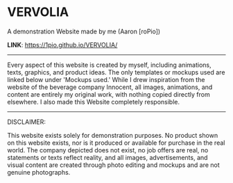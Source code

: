 # VERVOLIA
A demonstration Website made by me (Aaron [roPio])

**LINK**: https://1pio.github.io/VERVOLIA/

---

Every aspect of this website is created by myself, including animations, texts, graphics, and product ideas. The only templates or mockups used are linked below under 'Mockups used.' While I drew inspiration from the website of the beverage company Innocent, all images, animations, and content are entirely my original work, with nothing copied directly from elsewhere.
I also made this Website completely responsible.  

---
DISCLAIMER:

This website exists solely for demonstration purposes. 
No product shown on this website exists, nor is it produced or available for purchase in the real world.
The company depicted does not exist, no job offers are real, no statements or texts reflect reality, and all images, advertisements, and visual content are created through photo editing and mockups and are not genuine photographs.
